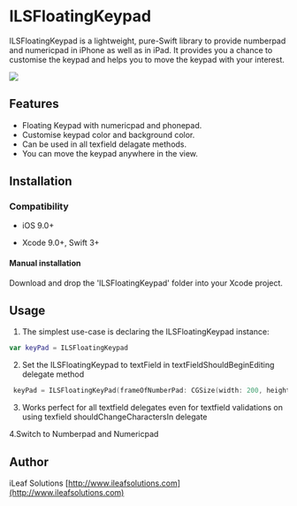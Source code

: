 # ILSFloatingKeypad
ILSFloatingKeypad is a lightweight, pure-Swift library to provide numberpad and numericpad in iPhone as well as in iPad. It provides you a chance to customise the keypad and helps you to move the keypad with your interest.

<img src="./Asset/art.png?raw=true">

## Features

* Floating Keypad with numericpad and phonepad.
* Customise keypad color and background color.
* Can be used in all texfield delagate methods.
* You can move the keypad anywhere in the view.


## Installation

### Compatibility

-  iOS 9.0+

- Xcode 9.0+, Swift 3+

#### Manual installation
Download and drop the 'ILSFloatingKeypad' folder into your Xcode project.


## Usage

1. The simplest use-case is declaring the ILSFloatingKeypad instance:

```swift
var keyPad = ILSFloatingKeypad
```

2. Set the ILSFloatingKeypad to textField in textFieldShouldBeginEditing delegate method

```swift
 keyPad = ILSFloatingKeyPad(frameOfNumberPad: CGSize(width: 200, height: 200), texField: textField, numberPadType: NumberPadType.NumericPad,ButtonbackgroundColor:nil,KeyPadborderColor:nil,ButtonTitleColor:nil)
```

3. Works perfect for all textfield delegates even for textfield validations on using texfield shouldChangeCharactersIn delegate 

4.Switch to Numberpad and Numericpad


## Author

iLeaf Solutions
[http://www.ileafsolutions.com](http://www.ileafsolutions.com)






